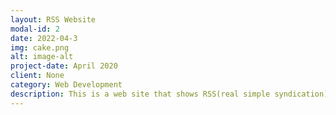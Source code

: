 ```yaml
---
layout: RSS Website
modal-id: 2
date: 2022-04-3
img: cake.png
alt: image-alt
project-date: April 2020
client: None
category: Web Development
description: This is a web site that shows RSS(real simple syndication) content. The content is extracted, image, date and author are displayed.
---
```

